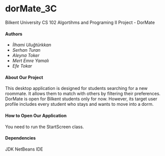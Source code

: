 # dorMate_3C
Bilkent University CS 102 Algortihms and Programing II Project - DorMate
#### Authors
* *İlhami Uluğtürkkan*
* *Serhan Turan*
* *Aleyna Toker*
* *Mert Emre Yamalı*
* *Efe Tokar*
#### About Our Project
This desktop application is designed for students searching for a new roommate. It allows them to match with others by filtering their preferences. DorMate is open for Bilkent students only for now. However, its target user profile includes every student who stays and wants to move into a dorm.
#### How to Open Our Application
You need to run the StartScreen class.
#### Dependencies
JDK
NetBeans IDE
